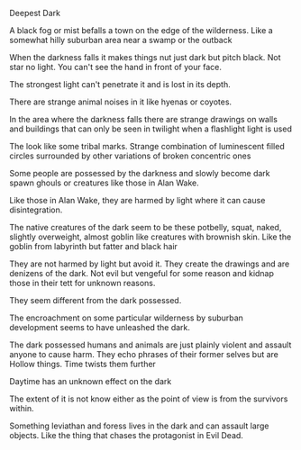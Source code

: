 Deepest Dark

A black fog or mist befalls a town on the edge of the wilderness. Like a somewhat hilly suburban area near a swamp or the outback

When the darkness falls it makes things nut just dark but pitch black. Not star no light. You can't see the hand in front of your face. 

The strongest light can't penetrate it and is lost in its depth. 

There are strange animal noises in it like hyenas or coyotes. 

In the area where the darkness falls there are strange drawings on walls and buildings that can only be seen in twilight when a flashlight light is used

The look like some tribal marks. Strange combination of luminescent filled circles  surrounded by other variations of broken concentric ones

Some people are possessed by the darkness and slowly become dark spawn ghouls or creatures like those in Alan Wake. 

Like those in Alan Wake, they are harmed by light where it can cause disintegration. 

The native creatures of the dark seem to be these potbelly, squat, naked, slightly overweight, almost goblin like creatures with brownish skin. Like the goblin from labyrinth but fatter and black hair 

They are not harmed by light but avoid it. They create the drawings and are denizens of the dark. Not evil but vengeful for some reason and kidnap those in their tett for unknown reasons. 

They seem different from the dark possessed. 

The encroachment on some particular wilderness by suburban development seems to have unleashed the dark. 

The dark possessed humans and animals are just plainly violent and assault anyone to cause harm. They echo phrases of their former selves but are Hollow things. Time twists them further

Daytime has an unknown effect on the dark

The extent of it is not know either as the point of view is from the survivors within. 

Something leviathan and foress lives in the dark and can assault large objects. Like the thing that chases the protagonist in Evil Dead. 
